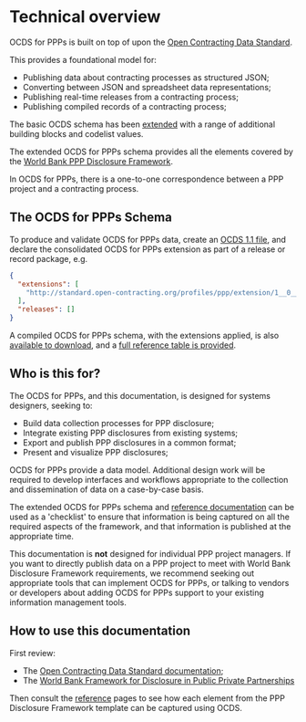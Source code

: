 # Technical overview

OCDS for PPPs is built on top of upon the [Open Contracting Data Standard](http://standard.open-contracting.org).

This provides a foundational model for:

* Publishing data about contracting processes as structured JSON;
* Converting between JSON and spreadsheet data representations;
* Publishing real-time releases from a contracting process;
* Publishing compiled records of a contracting process;

The basic OCDS schema has been [extended](extensions) with a range of additional building blocks and codelist values.

The extended OCDS for PPPs schema provides all the elements covered by the [World Bank PPP Disclosure Framework](http://www.worldbank.org/en/topic/publicprivatepartnerships/brief/ppp-tools#T1).

In OCDS for PPPs, there is a one-to-one correspondence between a PPP project and a contracting process.

## The OCDS for PPPs Schema

To produce and validate OCDS for PPPs data, create an [OCDS 1.1 file](http://standard.open-contracting.org/latest/en/schema/), and declare the consolidated OCDS for PPPs extension as part of a release or record package, e.g.

```json
{
  "extensions": [
    "http://standard.open-contracting.org/profiles/ppp/extension/1__0__0__beta2/extension.json"
  ],
  "releases": []
}
```

A compiled OCDS for PPPs schema, with the extensions applied, is also  [available to download](../_static/patched/release-schema.json), and a [full reference table is provided](reference/schema.md).

## Who is this for?

The OCDS for PPPs, and this documentation, is designed for systems designers, seeking to:

* Build data collection processes for PPP disclosure;
* Integrate existing PPP disclosures from existing systems;
* Export and publish PPP disclosures in a common format;
* Present and visualize PPP disclosures;

OCDS for PPPs provide a data model. Additional design work will be required to develop interfaces and workflows appropriate to the collection and dissemination of data on a case-by-case basis.

The extended OCDS for PPPs schema and [reference documentation](framework.md) can be used as a 'checklist' to ensure that information is being captured on all the required aspects of the framework, and that information is published at the appropriate time.

This documentation is **not** designed for individual PPP project managers. If you want to directly publish data on a PPP project to meet with World Bank Disclosure Framework requirements, we recommend seeking out appropriate tools that can implement OCDS for PPPs, or talking to vendors or developers about adding OCDS for PPPs support to your existing information management tools.

## How to use this documentation

First review:

* The [Open Contracting Data Standard documentation](http://standard.open-contracting.org/latest/en/getting_started/);
* The [World Bank Framework for Disclosure in Public Private Partnerships](http://www.worldbank.org/en/topic/publicprivatepartnerships/brief/a-framework-for-disclosure-in-public-private-partnership-projects)

Then consult the [reference](framework.md) pages to see how each element from the PPP Disclosure Framework template can be captured using OCDS.
